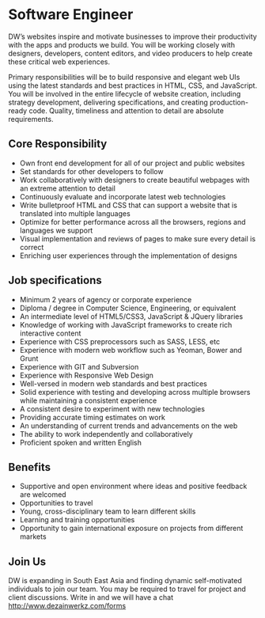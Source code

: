 Software Engineer
=============
DW’s websites inspire and motivate businesses to improve their productivity with the apps and products we build. You will be working closely with designers, developers, content editors, and video producers to help create these critical web experiences.

Primary responsibilities will be to build responsive and elegant web UIs using the latest standards and best practices in HTML, CSS, and JavaScript. You will be involved in the entire lifecycle of website creation, including strategy development, delivering specifications, and creating production-ready code. Quality, timeliness and attention to detail are absolute requirements.

Core Responsibility
-------------
* Own front end development for all of our project and public websites 
* Set standards for other developers to follow 
* Work collaboratively with designers to create beautiful webpages with an extreme attention to detail 
* Continuously evaluate and incorporate latest web technologies 
* Write bulletproof HTML and CSS that can support a website that is translated into multiple languages 
* Optimize for better performance across all the browsers, regions and languages we support 
* Visual implementation and reviews of pages to make sure every detail is correct 
* Enriching user experiences through the implementation of designs

Job specifications
-------------
* Minimum 2 years of agency or corporate experience
* Diploma / degree in Computer Science, Engineering, or equivalent
* An intermediate level of HTML5/CSS3, JavaScript & JQuery libraries 
* Knowledge of working with JavaScript frameworks to create rich interactive content 
* Experience with CSS preprocessors such as SASS, LESS, etc
* Experience with modern web workflow such as Yeoman, Bower and Grunt
* Experience with GIT and Subversion 
* Experience with Responsive Web Design
* Well-versed in modern web standards and best practices 
* Solid experience with testing and developing across multiple browsers while maintaining a consistent experience 
* A consistent desire to experiment with new technologies 
* Providing accurate timing estimates on work 
* An understanding of current trends and advancements on the web 
* The ability to work independently and collaboratively
* Proficient spoken and written English

Benefits
-------------
* Supportive and open environment where ideas and positive feedback are welcomed
* Opportunities to travel
* Young, cross-disciplinary team to learn different skills
* Learning and training opportunities
* Opportunity to gain international exposure on projects from different markets

Join Us
-------------
DW is expanding in South East Asia and finding dynamic self-motivated individuals to join our team. You may be required to travel for project and client discussions. Write in and we will have a chat http://www.dezainwerkz.com/forms


